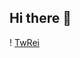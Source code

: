 ## Hi there 👋
! [TwRei](http://github-profile-summary-cards.vercel.app/api/cards/profile-details?username=TwRei&theme=2077)



